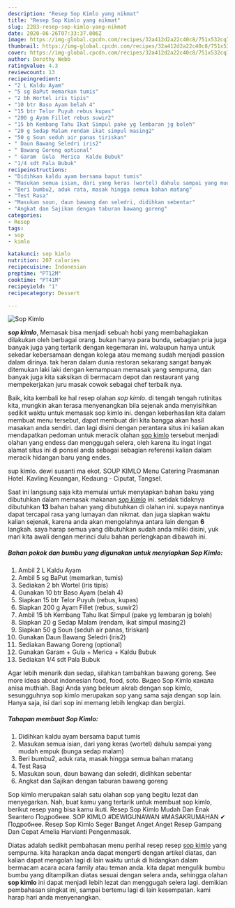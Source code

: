 ```yaml
---
description: "Resep Sop Kimlo yang nikmat"
title: "Resep Sop Kimlo yang nikmat"
slug: 2283-resep-sop-kimlo-yang-nikmat
date: 2020-06-26T07:33:37.006Z
image: https://img-global.cpcdn.com/recipes/32a412d2a22c40c8/751x532cq70/sop-kimlo-foto-resep-utama.jpg
thumbnail: https://img-global.cpcdn.com/recipes/32a412d2a22c40c8/751x532cq70/sop-kimlo-foto-resep-utama.jpg
cover: https://img-global.cpcdn.com/recipes/32a412d2a22c40c8/751x532cq70/sop-kimlo-foto-resep-utama.jpg
author: Dorothy Webb
ratingvalue: 4.3
reviewcount: 13
recipeingredient:
- "2 L Kaldu Ayam"
- "5 sg BaPut memarkan tumis"
- "2 bh Wortel iris tipis"
- "10 btr Baso Ayam belah 4"
- "15 btr Telor Puyuh rebus kupas"
- "200 g Ayam Fillet rebus suwir2"
- "15 bh Kembang Tahu Ikat Simpul pake yg lembaran jg boleh"
- "20 g Sedap Malam rendam ikat simpul masing2"
- "50 g Soun seduh air panas tiriskan"
- " Daun Bawang Seledri iris2"
- " Bawang Goreng optional"
- " Garam  Gula  Merica  Kaldu Bubuk"
- "1/4 sdt Pala Bubuk"
recipeinstructions:
- "Didihkan kaldu ayam bersama baput tumis"
- "Masukan semua isian, dari yang keras (wortel) dahulu sampai yang mudah empuk (bunga sedap malam)"
- "Beri bumbu2, aduk rata, masak hingga semua bahan matang"
- "Test Rasa"
- "Masukan soun, daun bawang dan seledri, didihkan sebentar"
- "Angkat dan Sajikan dengan taburan bawang goreng"
categories:
- Resep
tags:
- sop
- kimlo

katakunci: sop kimlo 
nutrition: 207 calories
recipecuisine: Indonesian
preptime: "PT12M"
cooktime: "PT41M"
recipeyield: "1"
recipecategory: Dessert

---
```



![Sop Kimlo](https://img-global.cpcdn.com/recipes/32a412d2a22c40c8/751x532cq70/sop-kimlo-foto-resep-utama.jpg)

<b><i>sop kimlo</i></b>, Memasak bisa menjadi sebuah hobi yang membahagiakan dilakukan oleh berbagai orang. bukan hanya para bunda, sebagian pria juga banyak juga yang tertarik dengan kegemaran ini. walaupun hanya untuk sekedar kebersamaan dengan kolega atau memang sudah menjadi passion dalam dirinya. tak heran dalam dunia restoran sekarang sangat banyak ditemukan laki laki dengan kemampuan memasak yang sempurna, dan banyak juga kita saksikan di bermacam depot dan restaurant yang mempekerjakan juru masak cowok sebagai chef terbaik nya.

Baik, kita kembali ke hal resep olahan <i>sop kimlo</i>. di tengah tengah rutinitas kita, mungkin akan terasa menyenangkan bila sejenak anda menyisihkan sedikit waktu untuk memasak sop kimlo ini. dengan keberhasilan kita dalam membuat menu tersebut, dapat membuat diri kita bangga akan hasil masakan anda sendiri. dan lagi disini dengan perantara situs ini kalian akan mendapatkan pedoman untuk meracik olahan <u>sop kimlo</u> tersebut menjadi olahan yang endess dan menggugah selera, oleh karena itu ingat ingat alamat situs ini di ponsel anda sebagai sebagian referensi kalian dalam meracik hidangan baru yang endes.

sup kimlo. dewi susanti ma ekot. SOUP KIMLO Menu Catering Prasmanan Hotel. Kavling Keuangan, Kedaung - Ciputat, Tangsel.


Saat ini langsung saja kita memulai untuk menyiapkan bahan baku yang dibutuhkan dalam memasak makanan <u><i>sop kimlo</i></u> ini. setidak tidaknya dibutuhkan <b>13</b> bahan bahan yang dibutuhkan di olahan ini. supaya nantinya dapat tercapai rasa yang lumayan dan nikmat. dan juga siapkan waktu kalian sejenak, karena anda akan mengolahnya antara lain dengan <b>6</b> langkah. saya harap semua yang dibutuhkan sudah anda miliki disini, yuk mari kita awali dengan merinci dulu bahan perlengkapan dibawah ini.

<!--inarticleads1-->

##### Bahan pokok dan bumbu yang digunakan untuk menyiapkan Sop Kimlo:

1. Ambil 2 L Kaldu Ayam
1. Ambil 5 sg BaPut (memarkan, tumis)
1. Sediakan 2 bh Wortel (iris tipis)
1. Gunakan 10 btr Baso Ayam (belah 4)
1. Siapkan 15 btr Telor Puyuh (rebus, kupas)
1. Siapkan 200 g Ayam Fillet (rebus, suwir2)
1. Ambil 15 bh Kembang Tahu Ikat Simpul (pake yg lembaran jg boleh)
1. Siapkan 20 g Sedap Malam (rendam, ikat simpul masing2)
1. Siapkan 50 g Soun (seduh air panas, tiriskan)
1. Gunakan  Daun Bawang Seledri (iris2)
1. Sediakan  Bawang Goreng (optional)
1. Gunakan  Garam + Gula + Merica + Kaldu Bubuk
1. Sediakan 1/4 sdt Pala Bubuk


Agar lebih menarik dan sedap, silahkan tambahkan bawang goreng. See more ideas about indonesian food, food, soto. Видео Sop Kimlo канала anisa muthiah. Bagi Anda yang beleum akrab dengan sop kimlo, sesungguhnya sop kimlo merupakan sop yang sama saja dengan sop lain. Hanya saja, isi dari sop ini memang lebih lengkap dan bergizi. 

<!--inarticleads2-->

##### Tahapan membuat Sop Kimlo:

1. Didihkan kaldu ayam bersama baput tumis
1. Masukan semua isian, dari yang keras (wortel) dahulu sampai yang mudah empuk (bunga sedap malam)
1. Beri bumbu2, aduk rata, masak hingga semua bahan matang
1. Test Rasa
1. Masukan soun, daun bawang dan seledri, didihkan sebentar
1. Angkat dan Sajikan dengan taburan bawang goreng


Sop kimlo merupakan salah satu olahan sop yang begitu lezat dan menyegarkan. Nah, buat kamu yang tertarik untuk membuat sop kimlo, berikut resep yang bisa kamu ikuti. Resep Sop Kimlo Mudah Dan Enak Seantero Подробнее. SOP KIMLO #DEWIGUNAWAN #MASAKRUMAHAN ✔ Подробнее. Resep Sop Kimlo Seger Banget Anget Anget Resep Gampang Dan Cepat Amelia Harvianti Pengenmasak. 

Diatas adalah sedikit pembahasan menu perihal resep resep <u>sop kimlo</u> yang sempurna. kita harapkan anda dapat mengerti dengan artikel diatas, dan kalian dapat mengolah lagi di lain waktu untuk di hidangkan dalam bermacam acara acara family atau teman anda. kita dapat mengulik bumbu bumbu yang ditampilkan diatas sesuai dengan selera anda, sehingga olahan <b>sop kimlo</b> ini dapat menjadi lebih lezat dan menggugah selera lagi. demikian pembahasan singkat ini, sampai bertemu lagi di lain kesempatan. kami harap hari anda menyenangkan.
